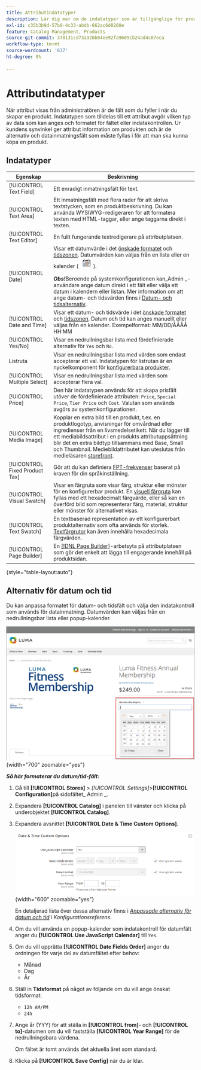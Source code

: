 ```yaml
---
title: Attributindatatyper
description: Lär dig mer om de indatatyper som är tillgängliga för produktattribut, som bestämmer vilken typ av data som kan anges och formatet för fältet eller indatakontrollen.
exl-id: c35b3b9d-57b0-4c33-abdb-662ac6d0260e
feature: Catalog Management, Products
source-git-commit: 370131cd73a320b04ee92fa9609cb24ad4c07eca
workflow-type: tm+mt
source-wordcount: '637'
ht-degree: 0%

---
```


# Attributindatatyper

När attribut visas från administratören är de fält som du fyller i när du skapar en produkt. Indatatypen som tilldelas till ett attribut avgör vilken typ av data som kan anges och formatet för fältet eller indatakontrollen. Ur kundens synvinkel ger attribut information om produkten och är de alternativ och datainmatningsfält som måste fyllas i för att man ska kunna köpa en produkt.

## Indatatyper

| Egenskap | Beskrivning |
|--- |--- |
| [!UICONTROL Text Field] | Ett enradigt inmatningsfält för text. |
| [!UICONTROL Text Area] | Ett inmatningsfält med flera rader för att skriva textstycken, som en produktbeskrivning. Du kan använda WYSIWYG-redigeraren för att formatera texten med HTML-taggar, eller ange taggarna direkt i texten. |
| [!UICONTROL Text Editor] | En fullt fungerande textredigerare på attributplatsen. |
| [!UICONTROL Date] | Visar ett datumvärde i det [önskade formatet](#date-and-time-options) och [tidszonen](../getting-started/store-details.md#locale-options). Datumvärden kan väljas från en lista eller en kalender ( ![kalenderikon](../assets/icon-calendar.png) ). <br/><br/>**_Obs!_**&#x200B;Beroende på systemkonfigurationen kan_Admin _-användare ange datum direkt i ett fält eller välja ett datum i kalendern eller listan. Mer information om att ange datum- och tidsvärden finns i [Datum- och tidsalternativ](#date-and-time-options). |
| [!UICONTROL Date and Time] | Visar ett datum- och tidsvärde i det [önskade formatet](#date-and-time-options) och [tidszonen](../getting-started/store-details.md#locale-options). Datum och tid kan anges manuellt eller väljas från en kalender. Exempelformat: MM/DD/ÅÅÅÅ HH:MM |
| [!UICONTROL Yes/No] | Visar en nedrullningsbar lista med fördefinierade alternativ för `Yes` och `No`. |
| Listruta | Visar en nedrullningsbar lista med värden som endast accepterar ett val. Indatatypen för listrutan är en nyckelkomponent för [konfigurerbara produkter](../catalog/product-create-configurable.md). |
| [!UICONTROL Multiple Select] | Visar en nedrullningsbar lista med värden som accepterar flera val. |
| [!UICONTROL Price] | Den här indatatypen används för att skapa prisfält utöver de fördefinierade attributen: `Price`, `Special Price`, `Tier Price` och `Cost`. Valutan som används avgörs av systemkonfigurationen. |
| [!UICONTROL Media Image] | Kopplar en extra bild till en produkt, t.ex. en produktlogotyp, anvisningar för omvårdnad eller ingredienser från en livsmedelsetikett. När du lägger till ett mediabildsattribut i en produkts attributuppsättning blir det en extra bildtyp tillsammans med Base, Small och Thumbnail. Mediebildattributet kan uteslutas från medieläsaren [storefront](catalog-images-video.md#storefront-media-browser). |
| [!UICONTROL Fixed Product Tax] | Gör att du kan definiera [FPT-frekvenser](../stores-purchase/fixed-product-tax.md) baserat på kraven för din språkinställning. |
| [!UICONTROL Visual Swatch] | Visar en färgruta som visar färg, struktur eller mönster för en konfigurerbar produkt. En [visuell färgruta](swatches.md) kan fyllas med ett hexadecimalt färgvärde, eller så kan en överförd bild som representerar färg, material, struktur eller mönster för alternativet visas. |
| [!UICONTROL Text Swatch] | En textbaserad representation av ett konfigurerbart produktalternativ som ofta används för storlek. [Textfärgrutor](swatches.md) kan även innehålla hexadecimala färgvärden. |
| [!UICONTROL Page Builder] | En [[!DNL Page Builder]](../page-builder/workspace.md)-arbetsyta på attributplatsen som gör det enkelt att lägga till engagerande innehåll på produktsidan. |

{style="table-layout:auto"}

## Alternativ för datum och tid

Du kan anpassa formatet för datum- och tidsfält och välja den indatakontroll som används för datainmatning. Datumvärden kan väljas från en nedrullningsbar lista eller popup-kalender.

![Exempel - popup-kalender för butiker](./assets/storefront-popup-calendar.png){width="700" zoomable="yes"}

**_Så här formaterar du datum/tid-fält:_**

1. Gå till **[!UICONTROL Stores]** > _[!UICONTROL Settings]_>**[!UICONTROL Configuration]**&#x200B;på sidofältet_ Admin _.

1. Expandera **[!UICONTROL Catalog]** i panelen till vänster och klicka på underobjektet **[!UICONTROL Catalog]**.

1. Expandera avsnittet **[!UICONTROL Date & Time Custom Options]**.

   ![Katalogkonfiguration - alternativ för datum och tid](../configuration-reference/catalog/assets/catalog-date-time-custom-options.png){width="600" zoomable="yes"}

   En detaljerad lista över dessa alternativ finns i [_Anpassade alternativ för datum och tid_](../configuration-reference/catalog/catalog.md) i _Konfigurationsreferens_.

1. Om du vill använda en popup-kalender som indatakontroll för datumfält anger du **[!UICONTROL Use JavaScript Calendar]** till `Yes`.

1. Om du vill upprätta **[!UICONTROL Date Fields Order]** anger du ordningen för varje del av datumfältet efter behov:

   - Månad
   - Dag
   - År

1. Ställ in **Tidsformat** på något av följande om du vill ange önskat tidsformat:

   - `12h AM/PM`
   - `24h`

1. Ange år (YYY) för att ställa in **[!UICONTROL from]**- och **[!UICONTROL to]**-datumen om du vill fastställa **[!UICONTROL Year Range]** för de nedrullningsbara värdena.

   Om fältet är tomt används det aktuella året som standard.

1. Klicka på **[!UICONTROL Save Config]** när du är klar.
